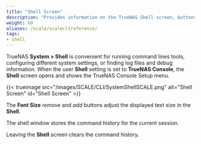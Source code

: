 ```yaml
---
title: "Shell Screen"
description: "Provides information on the TrueNAS Shell screen, buttons, and slider."
weight: 60
aliases: /scale/scaleclireference/
tags:
- shell
---
```


TrueNAS **System > Shell** is convenient for running command lines tools, configuring different system settings, or finding log files and debug information.
When the user **Shell** setting is set to **TrueNAS Console**, the **Shell** screen opens and shows the TrueNAS Console Setup menu.

{{< trueimage src="/images/SCALE/CLI/SystemShellSCALE.png" alt="Shell Screen" id="Shell Screen" >}}

The **Font Size** <i class="material-icons" aria-hidden="true" title="Minus">remove</i> and <i class="material-icons" aria-hidden="true" title="Plus">add</i> buttons adjust the displayed text size in the **Shell**.

The shell window stores the command history for the current session.

Leaving the **Shell** screen clears the command history.
